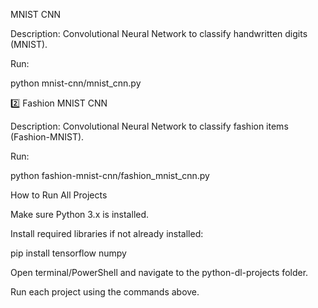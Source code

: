 MNIST CNN

Description: Convolutional Neural Network to classify handwritten digits (MNIST).

Run:

python mnist-cnn/mnist_cnn.py

2️⃣ Fashion MNIST CNN

Description: Convolutional Neural Network to classify fashion items (Fashion-MNIST).

Run:

python fashion-mnist-cnn/fashion_mnist_cnn.py

How to Run All Projects

Make sure Python 3.x is installed.

Install required libraries if not already installed:

pip install tensorflow numpy


Open terminal/PowerShell and navigate to the python-dl-projects folder.

Run each project using the commands above.
